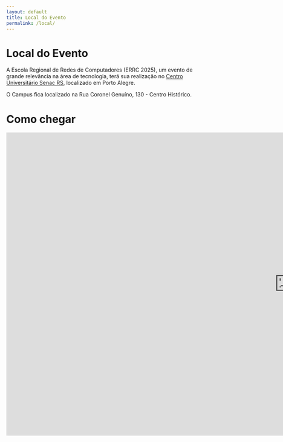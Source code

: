 ```yaml
---
layout: default
title: Local do Evento
permalink: /local/
---
```


# Local do Evento

A Escola Regional de Redes de Computadores (ERRC 2025), um evento de grande relevância na área de tecnologia, terá sua realização no [Centro Universitário Senac RS](https://portal.senacrs.com.br/unisenac/), localizado em Porto Alegre.

O Campus fica localizado na Rua Coronel Genuíno, 130 - Centro Histórico.

# Como chegar

<iframe src="https://www.google.com/maps/embed?pb=!1m18!1m12!1m3!1d487.43319606478786!2d-51.226484966612354!3d-30.035208226875678!2m3!1f0!2f0!3f0!3m2!1i1024!2i768!4f13.1!3m3!1m2!1s0x95197906a9d397f5%3A0x514b4935e97fbf4d!2sUniSenac%20-%20Campus%20Porto%20Alegre%20I!5e1!3m2!1spt-BR!2sbr!4v1761590627983!5m2!1spt-BR!2sbr" width="1500" height="800" style="border:0;" allowfullscreen="" loading="lazy" referrerpolicy="no-referrer-when-downgrade"></iframe>
